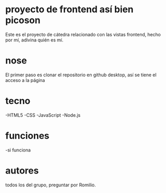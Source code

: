 # proyecto de frontend así bien picoson

Este es el proyecto de cátedra relacionado con las vistas frontend, hecho por mí, adivina quién es mí.

# nose
 El primer paso es clonar el repositorio en github desktop, así se tiene el acceso a la página

# tecno
-HTML5
-CSS
-JavaScript
-Node.js

# funciones
-si funciona

# autores

todos los del grupo, preguntar por Romilio.
